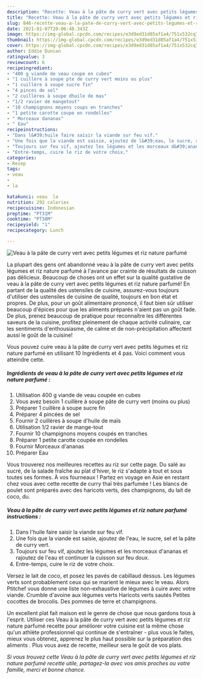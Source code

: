 ```yaml
---
description: "Recette: Veau à la pâte de curry vert avec petits légumes et riz nature parfumé"
title: "Recette: Veau à la pâte de curry vert avec petits légumes et riz nature parfumé"
slug: 846-recette-veau-a-la-pate-de-curry-vert-avec-petits-legumes-et-riz-nature-parfume
date: 2021-01-07T20:06:48.343Z
image: https://img-global.cpcdn.com/recipes/e3d9ed31d85af1a4/751x532cq70/veau-a-la-pate-de-curry-vert-avec-petits-legumes-et-riz-nature-parfume-photo-principale-de-la-recette.jpg
thumbnail: https://img-global.cpcdn.com/recipes/e3d9ed31d85af1a4/751x532cq70/veau-a-la-pate-de-curry-vert-avec-petits-legumes-et-riz-nature-parfume-photo-principale-de-la-recette.jpg
cover: https://img-global.cpcdn.com/recipes/e3d9ed31d85af1a4/751x532cq70/veau-a-la-pate-de-curry-vert-avec-petits-legumes-et-riz-nature-parfume-photo-principale-de-la-recette.jpg
author: Eddie Duncan
ratingvalue: 3
reviewcount: 6
recipeingredient:
- "400 g viande de veau coupe en cubes"
- "1 cuillère à soupe pte de curry vert moins ou plus"
- "1 cuillère à soupe sucre fin"
- "4 pinces de sel"
- "2 cuillères à soupe dhuile de mas"
- "1/2 ravier de mangetout"
- "10 champignons moyens coups en tranches"
- "1 petite carotte coupe en rondelles"
- " Morceaux dananas"
- " Eau"
recipeinstructions:
- "Dans l&#39;huile faire saisir la viande sur feu vif."
- "Une fois que la viande est saisie, ajoutez de l&#39;eau, le sucre, sel et la pâte de curry vert."
- "Toujours sur feu vif, ajoutez les légumes et les morceaux d&#39;ananas et rajoutez de l&#39;eau et continuer la cuisson sur feu doux."
- "Entre-temps, cuire le riz de votre choix."
categories:
- Resep
tags:
- veau
- 
- la

katakunci: veau  la 
nutrition: 292 calories
recipecuisine: Indonesian
preptime: "PT31M"
cooktime: "PT38M"
recipeyield: "1"
recipecategory: Lunch

---
```



![Veau à la pâte de curry vert avec petits légumes et riz nature parfumé](https://img-global.cpcdn.com/recipes/e3d9ed31d85af1a4/751x532cq70/veau-a-la-pate-de-curry-vert-avec-petits-legumes-et-riz-nature-parfume-photo-principale-de-la-recette.jpg)

La plupart des gens ont abandonné veau à la pâte de curry vert avec petits légumes et riz nature parfumé à l'avance par crainte de résultats de cuisson pas délicieux. Beaucoup de choses ont un effet sur la qualité gustative de veau à la pâte de curry vert avec petits légumes et riz nature parfumé! En partant de la qualité des ustensiles de cuisine, assurez-vous toujours d'utiliser des ustensiles de cuisine de qualité, toujours en bon état et propres. De plus, pour un goût alimentaire prononcé, il faut bien sûr utiliser beaucoup d'épices pour que les aliments préparés n'aient pas un goût fade. De plus, prenez beaucoup de pratique pour reconnaître les différentes saveurs de la cuisine, profitez pleinement de chaque activité culinaire, car les sentiments d'enthousiasme, de calme et de non-précipitation affectent aussi le goût de la cuisine!

<!--inarticleads1-->

Vous pouvez cuire veau à la pâte de curry vert avec petits légumes et riz nature parfumé en utilisant 10 Ingrédients et 4 pas. Voici comment vous atteindre cette.

##### Ingrédients de veau à la pâte de curry vert avec petits légumes et riz nature parfumé :

1. Utilisation 400 g viande de veau coupée en cubes
1. Vous avez besoin 1 cuillère à soupe pâte de curry vert (moins ou plus)
1. Préparer 1 cuillère à soupe sucre fin
1. Préparer 4 pincées de sel
1. Fournir 2 cuillères à soupe d&#39;huile de maïs
1. Utilisation 1/2 ravier de mange-tout
1. Fournir 10 champignons moyens coupés en tranches
1. Préparer 1 petite carotte coupée en rondelles
1. Fournir  Morceaux d&#39;ananas
1. Préparer  Eau


Vous trouverez nos meilleures recettes au riz sur cette page. Du salé au sucré, de la salade fraîche au plat d&#39;hiver, le riz s&#39;adapte à tout et sous toutes ses formes. À vos fourneaux ! Partez en voyage en Asie en restant chez vous avec cette recette de curry thaï très parfumée ! Les blancs de poulet sont préparés avec des haricots verts, des champignons, du lait de coco, du. 

<!--inarticleads2-->

##### Veau à la pâte de curry vert avec petits légumes et riz nature parfumé instructions :

1. Dans l&#39;huile faire saisir la viande sur feu vif.
1. Une fois que la viande est saisie, ajoutez de l&#39;eau, le sucre, sel et la pâte de curry vert.
1. Toujours sur feu vif, ajoutez les légumes et les morceaux d&#39;ananas et rajoutez de l&#39;eau et continuer la cuisson sur feu doux.
1. Entre-temps, cuire le riz de votre choix.


Versez le lait de coco, et posez les pavés de cabillaud dessus. Les légumes verts sont probablement ceux qui se marient le mieux avec le veau. Alors Ptitchef vous donne une liste non-exhaustive de légumes à cuire avec votre viande. Crumble d&#39;avoine aux légumes verts Haricots verts sautés Petites cocottes de brocolis. Des pommes de terre et champignons. 

<!--inarticleads1-->

<p>
Un excellent plat fait maison est le genre de chose que nous gardons tous à l'esprit. Utiliser ces Veau à la pâte de curry vert avec petits légumes et riz nature parfumé recette pour améliorer votre cuisine est la même chose qu'un athlète professionnel qui continue de s'entraîner - plus vous le faites, mieux vous obtenez, apprenez le plus haut possible sur la préparation des aliments . Plus vous avez de recette, meilleur sera le goût de vos plats.
</p>

<p>
<i>Si vous trouvez cette Veau à la pâte de curry vert avec petits légumes et riz nature parfumé recette utile, partagez-la avec vos amis proches ou votre famille, merci et bonne chance.</i>
</p>
